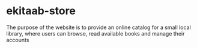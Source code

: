 # ekitaab-store

The purpose of the website is to provide an online catalog for a small local library, where users can browse, read available books and manage their accounts
